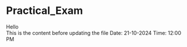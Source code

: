 # Practical_Exam
Hello <br>
This is the content before updating the file
Date: 21-10-2024 
Time: 12:00 PM
